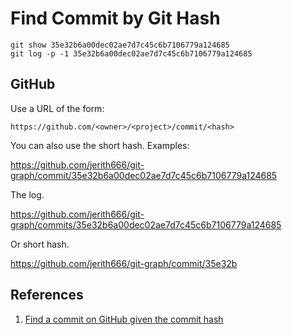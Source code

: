 # Find Commit by Git Hash

```
git show 35e32b6a00dec02ae7d7c45c6b7106779a124685
git log -p -1 35e32b6a00dec02ae7d7c45c6b7106779a124685
```

## GitHub

Use a URL of the form:

```
https://github.com/<owner>/<project>/commit/<hash>
```

You can also use the short hash. Examples:

https://github.com/jerith666/git-graph/commit/35e32b6a00dec02ae7d7c45c6b7106779a124685

The log.

https://github.com/jerith666/git-graph/commits/35e32b6a00dec02ae7d7c45c6b7106779a124685

Or short hash.

https://github.com/jerith666/git-graph/commit/35e32b

## References

1. [Find a commit on GitHub given the commit hash](https://stackoverflow.com/a/12214817/6146580)
